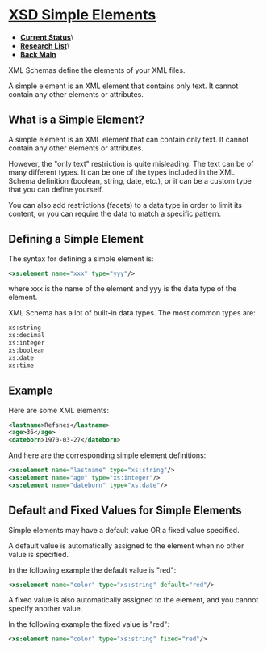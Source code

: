 # **[XSD Simple Elements](https://www.w3schools.com/xml/schema_simple.asp)**

- **[Current Status](../../../../development/status/weekly/current_status.md)**\
- **[Research List](../../../../research/research_list.md)**\
- **[Back Main](../../../../README.md)**

XML Schemas define the elements of your XML files.

A simple element is an XML element that contains only text. It cannot contain any other elements or attributes.

## What is a Simple Element?

A simple element is an XML element that can contain only text. It cannot contain any other elements or attributes.

However, the "only text" restriction is quite misleading. The text can be of many different types. It can be one of the types included in the XML Schema definition (boolean, string, date, etc.), or it can be a custom type that you can define yourself.

You can also add restrictions (facets) to a data type in order to limit its content, or you can require the data to match a specific pattern.

## Defining a Simple Element

The syntax for defining a simple element is:

```xml
<xs:element name="xxx" type="yyy"/>
```

where xxx is the name of the element and yyy is the data type of the element.

XML Schema has a lot of built-in data types. The most common types are:

```xml
xs:string
xs:decimal
xs:integer
xs:boolean
xs:date
xs:time
```

## Example

Here are some XML elements:

```xml
<lastname>Refsnes</lastname>
<age>36</age>
<dateborn>1970-03-27</dateborn>
```

And here are the corresponding simple element definitions:

```xml
<xs:element name="lastname" type="xs:string"/>
<xs:element name="age" type="xs:integer"/>
<xs:element name="dateborn" type="xs:date"/>
```

## Default and Fixed Values for Simple Elements

Simple elements may have a default value OR a fixed value specified.

A default value is automatically assigned to the element when no other value is specified.

In the following example the default value is "red":

```xml
<xs:element name="color" type="xs:string" default="red"/>
```

A fixed value is also automatically assigned to the element, and you cannot specify another value.

In the following example the fixed value is "red":

```xml
<xs:element name="color" type="xs:string" fixed="red"/>
```
